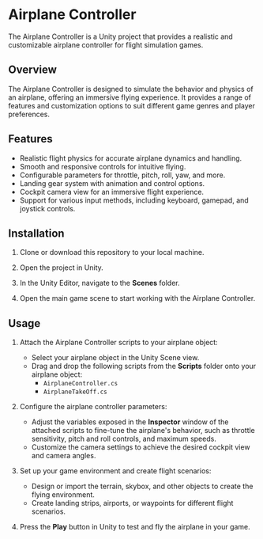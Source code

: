 # Airplane Controller

The Airplane Controller is a Unity project that provides a realistic and customizable airplane controller for flight simulation games.

## Overview

The Airplane Controller is designed to simulate the behavior and physics of an airplane, offering an immersive flying experience. It provides a range of features and customization options to suit different game genres and player preferences.

## Features

- Realistic flight physics for accurate airplane dynamics and handling.
- Smooth and responsive controls for intuitive flying.
- Configurable parameters for throttle, pitch, roll, yaw, and more.
- Landing gear system with animation and control options.
- Cockpit camera view for an immersive flight experience.
- Support for various input methods, including keyboard, gamepad, and joystick controls.

## Installation

1. Clone or download this repository to your local machine.

2. Open the project in Unity.

3. In the Unity Editor, navigate to the **Scenes** folder.

4. Open the main game scene to start working with the Airplane Controller.

## Usage

1. Attach the Airplane Controller scripts to your airplane object:
   - Select your airplane object in the Unity Scene view.
   - Drag and drop the following scripts from the **Scripts** folder onto your airplane object:
     - `AirplaneController.cs`
     - `AirplaneTakeOff.cs`     

2. Configure the airplane controller parameters:
   - Adjust the variables exposed in the **Inspector** window of the attached scripts to fine-tune the airplane's behavior, such as throttle sensitivity, pitch and roll controls, and maximum speeds.
   - Customize the camera settings to achieve the desired cockpit view and camera angles.

3. Set up your game environment and create flight scenarios:
   - Design or import the terrain, skybox, and other objects to create the flying environment.
   - Create landing strips, airports, or waypoints for different flight scenarios.

4. Press the **Play** button in Unity to test and fly the airplane in your game.


